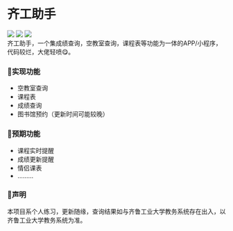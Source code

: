 # 齐工助手 
<img src="https://img.shields.io/badge/github-oh--tect-red"/> <img src="https://img.shields.io/badge/status-developing-yellow"/> <img src="https://img.shields.io/badge/powered%20by-uni--app-brightgreen"/><br>
齐工助手，一个集成绩查询，空教室查询，课程表等功能为一体的APP/小程序，代码较烂，大佬轻喷😋。

### 👻实现功能

- 空教室查询
- 课程表
- 成绩查询
- 图书馆预约（更新时间可能较晚）

### 👻预期功能

- 课程实时提醒
- 成绩更新提醒
- 情侣课表
- .........

### 👻声明

本项目系个人练习，更新随缘，查询结果如与齐鲁工业大学教务系统存在出入，以齐鲁工业大学教务系统为准。
